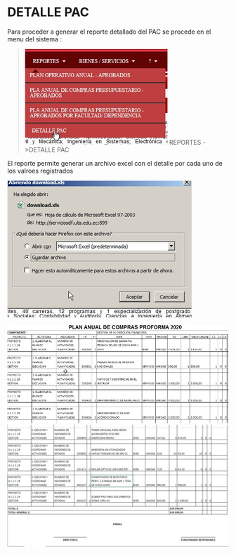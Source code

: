 # DETALLE PAC

Para proceder a generar el reporte detallado del PAC se procede en el menu del sistema :

> ![](.gitbook/assets/d1.jpg) REPORTES ->DETALLE PAC

El reporte permite generar un archivo excel con el detalle por cada uno de los valroes registrados

![](.gitbook/assets/d2.jpg)

![](.gitbook/assets/d5.jpg)![](.gitbook/assets/d6.jpg)
